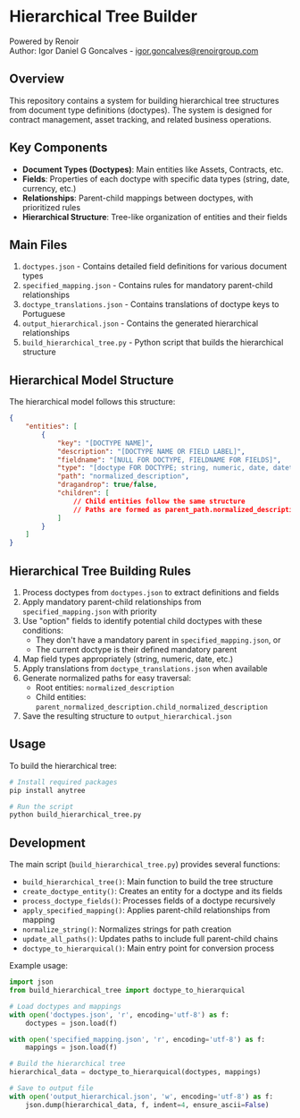 # Hierarchical Tree Builder

Powered by Renoir  
Author: Igor Daniel G Goncalves - igor.goncalves@renoirgroup.com

## Overview

This repository contains a system for building hierarchical tree structures from document type definitions (doctypes). The system is designed for contract management, asset tracking, and related business operations.

## Key Components

- **Document Types (Doctypes)**: Main entities like Assets, Contracts, etc.
- **Fields**: Properties of each doctype with specific data types (string, date, currency, etc.)
- **Relationships**: Parent-child mappings between doctypes, with prioritized rules
- **Hierarchical Structure**: Tree-like organization of entities and their fields

## Main Files

1. `doctypes.json` - Contains detailed field definitions for various document types
2. `specified_mapping.json` - Contains rules for mandatory parent-child relationships
3. `doctype_translations.json` - Contains translations of doctype keys to Portuguese
4. `output_hierarchical.json` - Contains the generated hierarchical relationships
5. `build_hierarchical_tree.py` - Python script that builds the hierarchical structure

## Hierarchical Model Structure

The hierarchical model follows this structure:

```json
{
    "entities": [
        {
            "key": "[DOCTYPE NAME]",
            "description": "[DOCTYPE NAME OR FIELD LABEL]",
            "fieldname": "[NULL FOR DOCTYPE, FIELDNAME FOR FIELDS]",
            "type": "[doctype FOR DOCTYPE; string, numeric, date, datetime, boolean, select OR text FOR FIELDS]",
            "path": "normalized_description",
            "dragandrop": true/false,
            "children": [
                // Child entities follow the same structure
                // Paths are formed as parent_path.normalized_description
            ]
        }
    ]
}
```

## Hierarchical Tree Building Rules

1. Process doctypes from `doctypes.json` to extract definitions and fields
2. Apply mandatory parent-child relationships from `specified_mapping.json` with priority
3. Use "option" fields to identify potential child doctypes with these conditions:
   - They don't have a mandatory parent in `specified_mapping.json`, or
   - The current doctype is their defined mandatory parent
4. Map field types appropriately (string, numeric, date, etc.)
5. Apply translations from `doctype_translations.json` when available
6. Generate normalized paths for easy traversal:
   - Root entities: `normalized_description`
   - Child entities: `parent_normalized_description.child_normalized_description`
7. Save the resulting structure to `output_hierarchical.json`

## Usage

To build the hierarchical tree:

```bash
# Install required packages
pip install anytree

# Run the script
python build_hierarchical_tree.py
```

## Development

The main script (`build_hierarchical_tree.py`) provides several functions:

- `build_hierarchical_tree()`: Main function to build the tree structure
- `create_doctype_entity()`: Creates an entity for a doctype and its fields
- `process_doctype_fields()`: Processes fields of a doctype recursively
- `apply_specified_mapping()`: Applies parent-child relationships from mapping
- `normalize_string()`: Normalizes strings for path creation
- `update_all_paths()`: Updates paths to include full parent-child chains
- `doctype_to_hierarquical()`: Main entry point for conversion process

Example usage:

```python
import json
from build_hierarchical_tree import doctype_to_hierarquical

# Load doctypes and mappings
with open('doctypes.json', 'r', encoding='utf-8') as f:
    doctypes = json.load(f)

with open('specified_mapping.json', 'r', encoding='utf-8') as f:
    mappings = json.load(f)

# Build the hierarchical tree
hierarchical_data = doctype_to_hierarquical(doctypes, mappings)

# Save to output file
with open('output_hierarchical.json', 'w', encoding='utf-8') as f:
    json.dump(hierarchical_data, f, indent=4, ensure_ascii=False)
```